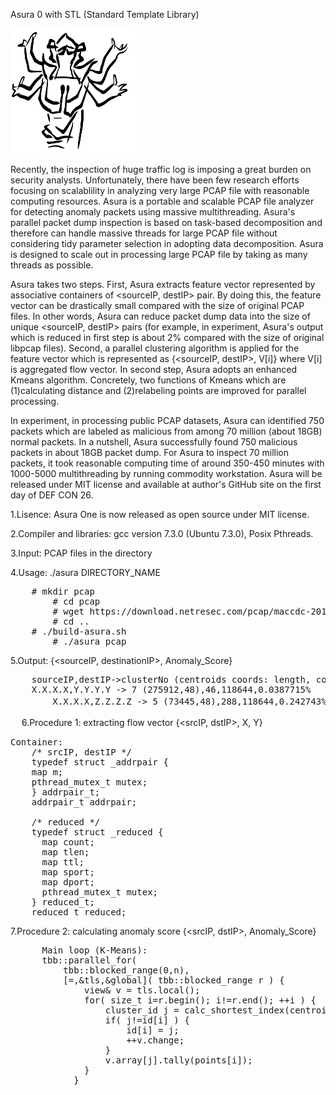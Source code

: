 Asura 0 with STL (Standard Template Library)

<img src="../asura0.jpeg" width=200 height=200>

Recently, the inspection of huge traffic log is imposing a great burden on security analysts. Unfortunately, there have been few research efforts focusing on scalablility in analyzing very large PCAP file with reasonable computing resources. Asura is a portable and scalable PCAP file analyzer for detecting anomaly packets using massive multithreading. Asura's parallel packet dump inspection is based on task-based decomposition and therefore can handle massive threads for large PCAP file without considering tidy parameter selection in adopting data decomposition. Asura is designed to scale out in processing large PCAP file by taking as many threads as possible. 

Asura takes two steps. First, Asura extracts feature vector represented by associative containers of <sourceIP, destIP> pair. By doing this, the feature vector can be drastically small compared with the size of original PCAP files. In other words, Asura can reduce packet dump data into the size of unique <sourceIP, destIP> pairs (for example, in experiment, Asura's output which is reduced in first step is about 2% compared with the size of original libpcap files). Second, a parallel clustering algorithm is applied for the feature vector which is represented as {<sourceIP, destIP>, V[i]} where V[i] is aggregated flow vector. In second step, Asura adopts an enhanced Kmeans algorithm. Concretely, two functions of Kmeans which are (1)calculating distance and (2)relabeling points are improved for parallel processing. 

In experiment, in processing public PCAP datasets, Asura can identified 750 packets which are labeled as malicious from among 70 million (about 18GB) normal packets. In a nutshell, Asura successfully found 750 malicious packets in about 18GB packet dump. For Asura to inspect 70 million packets, it took reasonable computing time of around 350-450 minutes with 1000-5000 multithreading by running commodity workstation. Asura will be released under MIT license and available at author's GitHub site on the first day of DEF CON 26.

1.Lisence: Asura One is now released as open source under MIT license.

2.Compiler and libraries: gcc version 7.3.0 (Ubuntu 7.3.0), Posix Pthreads.

3.Input: PCAP files in the directory 

4.Usage: ./asura DIRECTORY_NAME

<pre>
	# mkdir pcap
        # cd pcap 
        # wget https://download.netresec.com/pcap/maccdc-2012/maccdc2012_*.pcap.gz
        # cd ..
	# ./build-asura.sh 
        # ./asura pcap
</pre>

5.Output: {<sourceIP, destinationIP>, Anomaly_Score}

<pre>
	sourceIP,destIP->clusterNo (centroids coords: length, counts), clusterSize, AllSize, Anomaly_score(%)
	X.X.X.X,Y.Y.Y.Y -> 7 (275912,48),46,118644,0.0387715%
　　　   X.X.X.X,Z.Z.Z.Z -> 5 (73445,48),288,118644,0.242743%
</pre>
　
6.Procedure 1: extracting flow vector {<srcIP, dstIP>, X, Y}
<pre>
Container: 
    /* srcIP, destIP */                                                                                                   
    typedef struct _addrpair {                                                                                            
    map<string, string> m;                                                                                              
    pthread_mutex_t mutex;                                                                                              
    } addrpair_t;                                                                                                         
    addrpair_t addrpair;                                                                                                  
                                                                                                                        
    /* reduced */                                                                                                         
    typedef struct _reduced {                                                                                             
      map<int, int> count;                                                                                                
      map<int, int> tlen;                                                                                                 
      map<int, int> ttl;                                                                                                  
      map<int, int> sport;                                                                                                
      map<int, int> dport;                                                                                                
      pthread_mutex_t mutex;                                                                                              
    } reduced_t;                                                                                                          
    reduced_t reduced;    
</pre>

7.Procedure 2: calculating anomaly score {<srcIP, dstIP>, Anomaly_Score}
<pre>
	  Main loop (K-Means):
	  tbb::parallel_for(
          tbb::blocked_range<size_t>(0,n),
          [=,&tls,&global]( tbb::blocked_range<size_t> r ) {
              view& v = tls.local();
              for( size_t i=r.begin(); i!=r.end(); ++i ) {
                  cluster_id j = calc_shortest_index(centroid, k , points[i]); 
                  if( j!=id[i] ) {
                      id[i] = j;
                      ++v.change;
                  }
                  v.array[j].tally(points[i]);
              }
            }
</pre>
